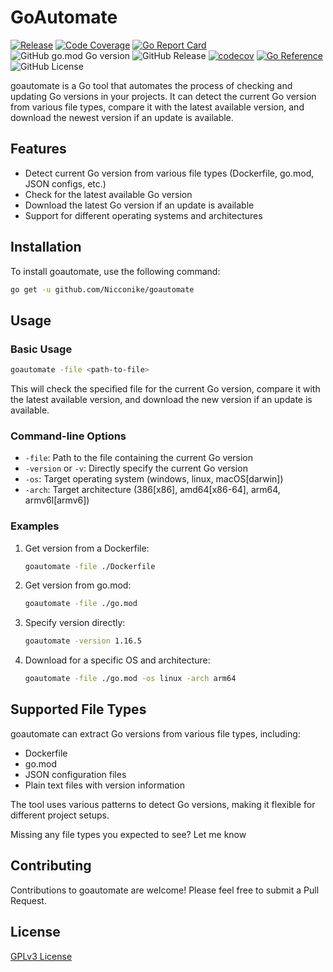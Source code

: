 # GoAutomate

[![Release](https://github.com/Nicconike/goautomate/actions/workflows/release.yml/badge.svg)](https://github.com/Nicconike/goautomate/actions/workflows/release.yml)
[![Code Coverage](https://github.com/Nicconike/goautomate/actions/workflows/coverage.yml/badge.svg)](https://github.com/Nicconike/goautomate/actions/workflows/coverage.yml)
[![Go Report Card](https://goreportcard.com/badge/github.com/Nicconike/goautomate)](https://goreportcard.com/report/github.com/Nicconike/goautomate)
![GitHub go.mod Go version](https://img.shields.io/github/go-mod/go-version/nicconike/goautomate)
![GitHub Release](https://img.shields.io/github/v/release/nicconike/goautomate)
[![codecov](https://codecov.io/gh/Nicconike/goautomate/graph/badge.svg?token=MPIX1QLEYJ)](https://codecov.io/gh/Nicconike/goautomate)
[![Go Reference](https://pkg.go.dev/badge/github.com/Nicconike/goautomate.svg)](https://pkg.go.dev/github.com/Nicconike/goautomate)
![GitHub License](https://img.shields.io/github/license/nicconike/goautomate)

goautomate is a Go tool that automates the process of checking and updating Go versions in your projects. It can detect the current Go version from various file types, compare it with the latest available version, and download the newest version if an update is available.

## Features

- Detect current Go version from various file types (Dockerfile, go.mod, JSON configs, etc.)
- Check for the latest available Go version
- Download the latest Go version if an update is available
- Support for different operating systems and architectures

## Installation

To install goautomate, use the following command:
```sh
go get -u github.com/Nicconike/goautomate
```

## Usage

### Basic Usage

```sh
goautomate -file <path-to-file>
```

This will check the specified file for the current Go version, compare it with the latest available version, and download the new version if an update is available.

### Command-line Options

- `-file`: Path to the file containing the current Go version
- `-version` or `-v`: Directly specify the current Go version
- `-os`: Target operating system (windows, linux, macOS[darwin])
- `-arch`: Target architecture (386[x86], amd64[x86-64], arm64, armv6l[armv6])

### Examples

1. Get version from a Dockerfile:
	```sh
	goautomate -file ./Dockerfile
	```

2. Get version from go.mod:
	```sh
	goautomate -file ./go.mod
	```

3. Specify version directly:
	```sh
	goautomate -version 1.16.5
	```

4. Download for a specific OS and architecture:
	```sh
	goautomate -file ./go.mod -os linux -arch arm64
	```

## Supported File Types

goautomate can extract Go versions from various file types, including:

- Dockerfile
- go.mod
- JSON configuration files
- Plain text files with version information

The tool uses various patterns to detect Go versions, making it flexible for different project setups.

Missing any file types you expected to see? Let me know

## Contributing

Contributions to goautomate are welcome! Please feel free to submit a Pull Request.

## License

[GPLv3 License](LICENSE)
